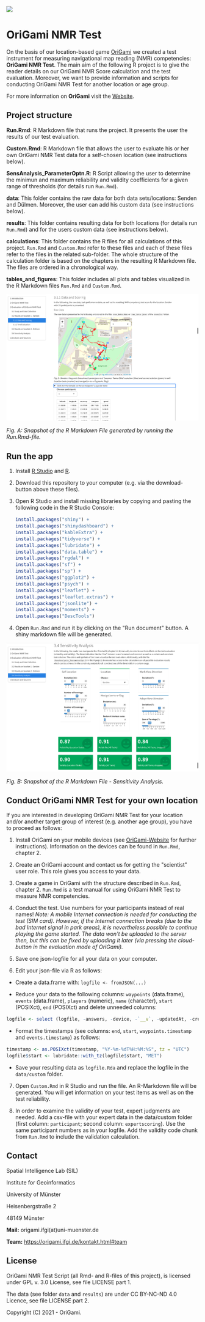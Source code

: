 ![](https://origami.ifgi.de/pictures/logo/logo.png)

# OriGami NMR Test

On the basis of our location-based game [OriGami](https://app.origami.ifgi.de) we created a test 
instrument for measuring navigational map reading (NMR) competencies: **OriGami NMR Test**. The main aim of the 
following R project is to give the reader details on our OriGami NMR Score calculation and the test evaluation. Moreover, we want to provide information and scripts for conducting OriGami NMR Test for another location or age group.

For more information on **OriGami** visit the [Website](https://origami.ifgi.de).

## Project structure

**Run.Rmd**: R Markdown file that runs the project. It presents the user the results of our test evaluation.

**Custom.Rmd**: R Markdown file that allows the user to evaluate his or her own OriGami NMR Test data for a self-chosen location (see instructions below).

**SensAnalysis_ParameterOptn.R**: R Script allowing the user to determine the minimun and maximum reliability and validity coefficients
for a given range of thresholds (for details run `Run.Rmd`).

**data**: This folder contains the raw data for both data sets/locations: Senden and Dülmen. Moreover, the user can add his custom data (see instructions below).

**results**: This folder contains resulting data for both locations (for details run `Run.Rmd`) and for the users custom data (see instructions below).

**calculations**: This folder contains the R files for all calculations of this project. `Run.Rmd` and `Custom.Rmd` refer to these files and each of these files refer to the files in the related sub-folder. The whole structure of the calculation folder is based on the chapters in the resulting R Markdown file. The files are ordered in a chronological way.

**tables_and_figures**: This folder includes all plots and tables visualized in the R Markdown files `Run.Rmd` and `Custom.Rmd`.

![](README/pic1.png)

_Fig. A: Snapshot of the R Markdown File generated by running the Run.Rmd-file._

## Run the app

1. Install [R Studio](https://www.rstudio.com) and [R](https://www.r-project.org).

2. Download this repository to your computer (e.g. via the download-button above these files).

3. Open R Studio and install missing libraries by copying and pasting the following code in the R Studio Console:
   
   ```r
   install.packages("shiny") +
   install.packages("shinydashboard") +
   install.packages("kableExtra") +
   install.packages("tidyverse") +
   install.packages("lubridate") +
   install.packages("data.table") +
   install.packages("rgdal") +
   install.packages("sf") +
   install.packages("sp") +
   install.packages("ggplot2") +
   install.packages("psych") +
   install.packages("leaflet") +
   install.packages("leaflet.extras") +
   install.packages("jsonlite") +
   install.packages("moments") + 
   install.packages("DescTools")
   ```
4. Open `Run.Rmd` and run it by clicking on the "Run document" button. A shiny markdown file will be generated.

![](README/pic2.png)

_Fig. B: Snapshot of the R Markdown File - Sensitivity Analysis._

## Conduct OriGami NMR Test for your own location

If you are interested in developing OriGami NMR Test for your location and/or another target group of interest (e.g. another age group), you have to proceed as follows:

1. Install OriGami on your mobile devices (see [OriGami-Website](https://origami.ifgi.de) for further instructions). Information on the devices can be found in `Run.Rmd`, chapter 2. 

2. Create an OriGami account and contact us for getting the "scientist" user role. This role gives you access to your data.

3. Create a game in OriGami with the structure described in `Run.Rmd`, chapter 2. `Run.Rmd` is a test manual for using OriGami NMR Test to measure NMR competencies.

4. Conduct the test. Use numbers for your participants instead of real names! _Note: A mobile Internet connection is needed for conducting the test (SIM card). However, if the Internet connection breaks (due to the bad Internet signal in park areas), it is nevertheless possible to continue playing the game started. The data won't be uploaded to the server then, but this can be fixed by uploading it later (via pressing the cloud-button in the evaluation mode of OriGami)._

5. Save one json-logfile for all your data on your computer.

6. Edit your json-file via R as follows:

- Create a data.frame with: `logfile <- fromJSON(...)`

- Reduce your data to the following columns: `waypoints` (data.frame), `events` (data.frame), `players` (numeric), `name` (character), `start` (POSIXct), `end` (POSIXct) and delete unneeded columns:

```r
logfile <- select (logfile, -answers, -device, -`__v`, -updatedAt, -createdAt, -game, -playersCount, -`_id`)
```

- Format the timestamps (see columns: `end`, `start`, `waypoints.timestamp` and `events.timestamp`) as follows:

```r
timestamp <- as.POSIXct(timestamp, "%Y-%m-%dT%H:%M:%S", tz = "UTC")
logfile$start <- lubridate::with_tz(logfile$start, "MET")
```

- Save your resulting data as `logfile.Rda` and replace the logfile in the `data/custom` folder.

7. Open `Custom.Rmd` in R Studio and run the file. An R-Markdown file will be generated. You will get information on your test items as well as on the test reliability.

8. In order to examine the validity of your test, expert judgments are needed. Add a csv-file with your expert data in the data/custom folder (first column: `participant`; second column: `expertscoring`). Use the same participant numbers as in your logfile. Add the validity code chunk from `Run.Rmd` to include the validation calculation.

## Contact

Spatial Intelligence Lab (SIL)

Institute for Geoinformatics

University of Münster

Heisenbergstraße 2

48149 Münster

**Mail:** origami.ifgi(at)uni-muenster.de

**Team:** https://origami.ifgi.de/kontakt.html#team

## License

OriGami NMR Test Script (all Rmd- and R-files of this project), is licensed under GPL v. 3.0 License, see file LICENSE part 1.

The data (see folder `data` and `results`) are under CC BY-NC-ND 4.0 Licence, see file LICENSE part 2.

Copyright (C) 2021 - OriGami.
